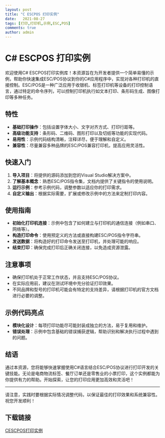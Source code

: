 ```yaml
---
layout: post
title: "C ESCPOS 打印实例"
date:   2021-08-27
tags: [打印,打印机,示例,ESC,POS]
comments: true
author: admin
---
```

# C# ESCPOS 打印实例

欢迎使用C# ESCPOS打印实例库！本资源旨在为开发者提供一个简单易懂的示例，帮助你快速集成ESC/POS协议到你的C#应用程序中，实现对各种打印机的直接控制。ESC/POS是一种广泛应用于收银机、标签打印机等设备的打印控制语言，通过特定的命令序列，可以控制打印机执行如文本打印、条形码生成、图像打印等多种任务。

## 特性
- **基础打印操作**：包括设置字体大小、文字对齐方式、打印行距等。
- **高级功能支持**：条形码、二维码、图形打印以及切纸等功能的实现代码。
- **易用性**：示例代码结构清晰，注释详尽，便于理解和自定义。
- **兼容性**：尽量兼容多种品牌的ESC/POS兼容打印机，提高应用灵活性。

## 快速入门
1. **导入项目**：将提供的源码添加到您的Visual Studio解决方案中。
2. **了解基本概念**：熟悉ESC/POS指令集，文档内提供了关键指令的使用说明。
3. **运行示例**：参考示例代码，调整参数以适应你的打印需求。
4. **自定义输出**：根据实际需要，扩展或修改示例中的方法来定制打印内容。

## 使用指南
- **初始化打印机连接**：示例中包含了如何建立与打印机的通信连接（例如串口、网络等）。
- **构造打印命令**：使用预定义的方法或直接构建ESC/POS指令字符串。
- **发送数据**：将构造好的打印命令发送至打印机，并处理可能的响应。
- **结束打印**：确保完成打印后正确关闭连接，以免造成资源泄露。

## 注意事项
- 确保打印机处于正常工作状态，并且支持ESC/POS协议。
- 在实际应用前，建议在测试环境中充分验证打印效果。
- 不同品牌和型号的打印机可能会有特定的支持差异，请根据打印机的官方文档进行必要的调整。

## 示例代码亮点
- **模块化设计**：每项打印功能尽可能封装成独立的方法，易于复用和维护。
- **错误处理**：示例中包含基础的错误捕获逻辑，帮助识别和解决执行过程中遇到的问题。

## 结语
通过本资源，您将能够快速掌握使用C#语言结合ESC/POS协议进行打印开发的关键技能。无论是电商物流标签、餐厅订单还是零售业的小票打印，这个实例都能为你提供有力的帮助。开始探索，让您的打印应用更加高效和灵活吧！

---

请注意，实践时要根据实际情况调整代码，以保证最佳的打印效果和系统兼容性。祝您开发顺利！

## 下载链接

[CESCPOS打印实例](https://pan.quark.cn/s/7f96f0437d88)